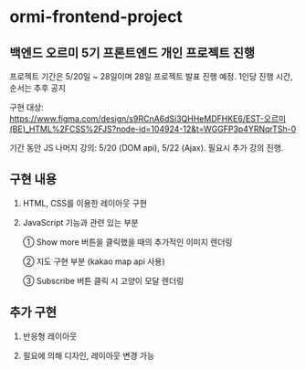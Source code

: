 # ormi-frontend-project
## 백엔드 오르미 5기 프론트엔드 개인 프로젝트 진행

프로젝트 기간은 5/20일 ~ 28일이며 28일 프로젝트 발표 진행 예정. 1인당 진행 시간, 순서는 추후 공지

구현 대상: https://www.figma.com/design/s9RCnA6dSi3QHHeMDFHKE6/EST-오르미(BE)_HTML%2FCSS%2FJS?node-id=104924-12&t=WGGFP3p4YRNqrTSh-0

기간 동안 JS 나머지 강의: 5/20 (DOM api), 5/22 (Ajax). 필요시 추가 강의 진행.

## 구현 내용
1. HTML, CSS를 이용한 레이아웃 구현

2. JavaScript 기능과 관련 있는 부분
   
    ① Show more 버튼을 클릭했을 때의 추가적인 이미지 렌더링

    ② 지도 구현 부분 (kakao map api 사용)

    ③ Subscribe 버튼 클릭 시 고양이 모달 렌더링

## 추가 구현
1. 반응형 레이아웃

2. 필요에 의해 디자인, 레이아웃 변경 가능
